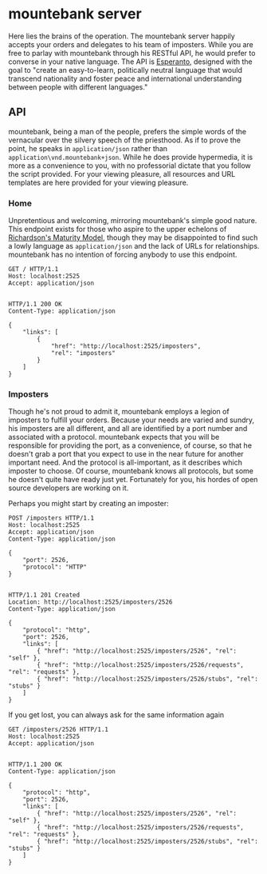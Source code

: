 # mountebank server

Here lies the brains of the operation.  The mountebank server happily accepts your
orders and delegates to his team of imposters.  While you are free to parlay with
mountebank through his RESTful API, he would prefer to converse in your native
language.  The API is [Esperanto](http://en.wikipedia.org/wiki/Esperanto), designed
with the goal to "create an easy-to-learn, politically neutral language that would
transcend nationality and foster peace and international understanding between people
with different languages."

## API

mountebank, being a man of the people, prefers the simple words of the vernacular over
the silvery speech of the priesthood.  As if to prove the point, he speaks in
`application/json` rather than `application\vnd.mountebank+json`.  While he does
provide hypermedia, it is more as a convenience to you, with no professorial dictate
that you follow the script provided.  For your viewing pleasure, all resources
and URL templates are here provided for your viewing pleasure.

### Home

Unpretentious and welcoming, mirroring mountebank's simple good nature.  This endpoint
exists for those who aspire to the upper echelons of [Richardson's Maturity
Model](http://martinfowler.com/articles/richardsonMaturityModel.html), though they
may be disappointed to find such a lowly language as `application/json` and the lack
of URLs for relationships.  mountebank has no intention of forcing anybody to use
this endpoint.

    GET / HTTP/1.1
    Host: localhost:2525
    Accept: application/json


    HTTP/1.1 200 OK
    Content-Type: application/json

    {
        "links": [
            {
                "href": "http://localhost:2525/imposters",
                "rel": "imposters"
            }
        ]
    }

### Imposters

Though he's not proud to admit it, mountebank employs a legion of imposters to
fulfill your orders.  Because your needs are varied and sundry, his imposters
are all different, and all are identified by a port number and associated with
a protocol.  mountebank expects that you will be responsible for providing the
port, as a convenience, of course, so that he doesn't grab a port that you
expect to use in the near future for another important need.  And the protocol
is all-important, as it describes which imposter to choose.  Of course,
mountebank knows all protocols, but some he doesn't quite have ready just yet.
Fortunately for you, his hordes of open source developers are working on it.

Perhaps you might start by creating an imposter:

    POST /imposters HTTP/1.1
    Host: localhost:2525
    Accept: application/json
    Content-Type: application/json

    {
        "port": 2526,
        "protocol": "HTTP"
    }


    HTTP/1.1 201 Created
    Location: http://localhost:2525/imposters/2526
    Content-Type: application/json

    {
        "protocol": "http",
        "port": 2526,
        "links": [
            { "href": "http://localhost:2525/imposters/2526", "rel": "self" },
            { "href": "http://localhost:2525/imposters/2526/requests", "rel": "requests" },
            { "href": "http://localhost:2525/imposters/2526/stubs", "rel": "stubs" }
        ]
    }

If you get lost, you can always ask for the same information again

    GET /imposters/2526 HTTP/1.1
    Host: localhost:2525
    Accept: application/json


    HTTP/1.1 200 OK
    Content-Type: application/json

    {
        "protocol": "http",
        "port": 2526,
        "links": [
            { "href": "http://localhost:2525/imposters/2526", "rel": "self" },
            { "href": "http://localhost:2525/imposters/2526/requests", "rel": "requests" },
            { "href": "http://localhost:2525/imposters/2526/stubs", "rel": "stubs" }
        ]
    }
